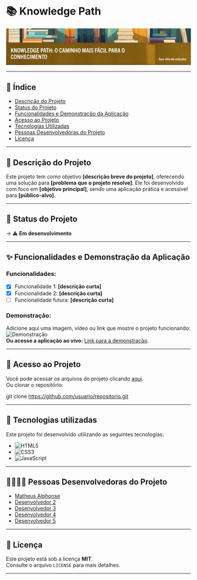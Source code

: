 # 📚 Knowledge Path

![Banner do Projeto](imagens/banner.jpeg)

---

## 📑 Índice
- [Descrição do Projeto](#-descrição-do-projeto)
- [Status do Projeto](#-status-do-projeto)
- [Funcionalidades e Demonstração da Aplicação](#-funcionalidades-e-demonstração-da-aplicação)
- [Acesso ao Projeto](#-acesso-ao-projeto)
- [Tecnologias Utilizadas](#-tecnologias-utilizadas)
- [Pessoas Desenvolvedoras do Projeto](#-pessoas-desenvolvedoras-do-projeto)
- [Licença](#-licença)

---

## 📝 Descrição do Projeto
Este projeto tem como objetivo **[descrição breve do projeto]**, oferecendo uma solução para **[problema que o projeto resolve]**. Ele foi desenvolvido com foco em **[objetivo principal]**, sendo uma aplicação prática e acessível para **[público-alvo]**.

---

## 🚦 Status do Projeto
<!-- ✅ **Finalizado**  -->
-> ⚠️ **Em desenvolvimento**  
<!-- ❌ **Pausado**  -->
 

---

## ✨ Funcionalidades e Demonstração da Aplicação
### Funcionalidades:
- [x] Funcionalidade 1: **[descrição curta]**
- [x] Funcionalidade 2: **[descrição curta]**
- [ ] Funcionalidade futura: **[descrição curta]**

### Demonstração:
Adicione aqui uma imagem, vídeo ou link que mostre o projeto funcionando:
![Demonstração](imagens/demonstracao.png)  
**Ou acesse a aplicação ao vivo:** [Link para a demonstração](#).

---

## 🔗 Acesso ao Projeto
Você pode acessar os arquivos do projeto clicando [aqui](#).  
Ou clonar o repositório:

git clone https://github.com/usuario/repositorio.git

---

## 🚀 Tecnologias utilizadas

Este projeto foi desenvolvido utilizando as seguintes tecnologias:

- ![HTML5](https://img.shields.io/badge/-HTML5-E34F26?style=flat-square&logo=html5&logoColor=white)
- ![CSS3](https://img.shields.io/badge/-CSS3-1572B6?style=flat-square&logo=css3&logoColor=white)
- ![JavaScript](https://img.shields.io/badge/-JavaScript-F7DF1E?style=flat-square&logo=javascript&logoColor=white)

---

## 👩‍💻👨‍💻 Pessoas Desenvolvedoras do Projeto

- [Matheus Alphonse](https://github.com/matheustm29)  
- [Desenvolvedor 2](https://github.com/dev2)  
- [Desenvolvedor 3](https://github.com/dev3)  
- [Desenvolvedor 4](https://github.com/dev4)  
- [Desenvolvedor 5](https://github.com/dev5)  

---

## 📜 Licença
Este projeto está sob a licença **MIT**.  
Consulte o arquivo `LICENSE` para mais detalhes.

---


